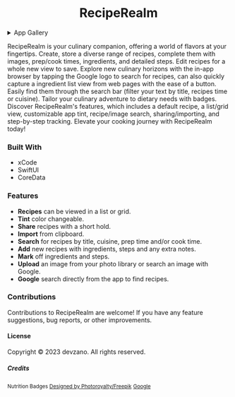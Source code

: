 <h1 align="center">RecipeRealm</h1>

<details>
  <summary>App Gallery</summary>
  <p align="center">
    <table>
      <tr>
        <td align="center">
          <img src="/Screenshots/RecipeRealm (Home).png" alt="RecipeRealm List View" width="300">
        </td>
        <td align="center">
          <img src="/Screenshots/RecipeRealm (Home2).png" alt="RecipeRealm List View" width="300">
        </td>
        <td align="center">
          <img src="/Screenshots/RecipeRealm (Home/Share).png" alt="RecipeRealm New Recipe View" width="300">
        </td>
        <td align="center">
          <img src="/Screenshots/RecipeRealm (New).png" alt="RecipeRealm New Recipe View 2" width="300">
        </td>
      </tr>
      <tr>
        <td align="center">
          <img src="/Screenshots/RecipeRealm (New2).png" alt="RecipeRealm Test Detail View" width="300">
        </td>
        <td align="center">
          <img src="/Screenshots/RecipeRealm (Detail).png" alt="RecipeRealm Detail View" width="300">
        </td>
        <td align="center">
          <img src="/Screenshots/RecipeRealm (Detail2).png" alt="RecipeRealm Detail 2 View" width="300">
        </td>
        <td align="center" colspan="3">
          <img src="/Screenshots/RecipeRealm (Edit).png" alt="RecipeRealm Edit View" width="300">
        </td>
      </tr>
    </table>
  </p>
</details>

RecipeRealm is your culinary companion, offering a world of flavors at your fingertips. Create, store a diverse range of recipes, complete them with images, prep/cook times, ingredients, and detailed steps. Edit recipes for a whole new view to save. Explore new culinary horizons with the in-app browser by tapping the Google logo to search for recipes, can also quickly capture a ingredient list view from web pages with the ease of a button. Easily find them through the search bar (filter your text by title, recipes time or cuisine). Tailor your culinary adventure to dietary needs with badges. Discover RecipeRealm's features, which includes a default recipe, a list/grid view, customizable app tint, recipe/image search, sharing/importing, and step-by-step tracking. Elevate your cooking journey with RecipeRealm today!

### Built With
* xCode
* SwiftUI
* CoreData

### Features
* __Recipes__ can be viewed in a list or grid.
* __Tint__ color changeable.
* __Share__ recipes with a short hold.
* __Import__ from clipboard.
* __Search__ for recipes by title, cuisine, prep time and/or cook time.
* __Add__ new recipes with ingredients, steps and any extra notes.
* __Mark__ off ingredients and steps.
* __Upload__ an image from your photo library or search an image with Google.
* __Google__ search directly from the app to find recipes.

### Contributions
Contributions to RecipeRealm are welcome! If you have any feature suggestions, bug reports, or other improvements.

#### License
Copyright © 2023 devzano. All rights reserved.

##### Credits
<small>Nutrition Badges <a href="http://www.freepik.com">Designed by Photoroyalty/Freepik</a></small>
<small><a href="http://www.google.com">Google</a></small>